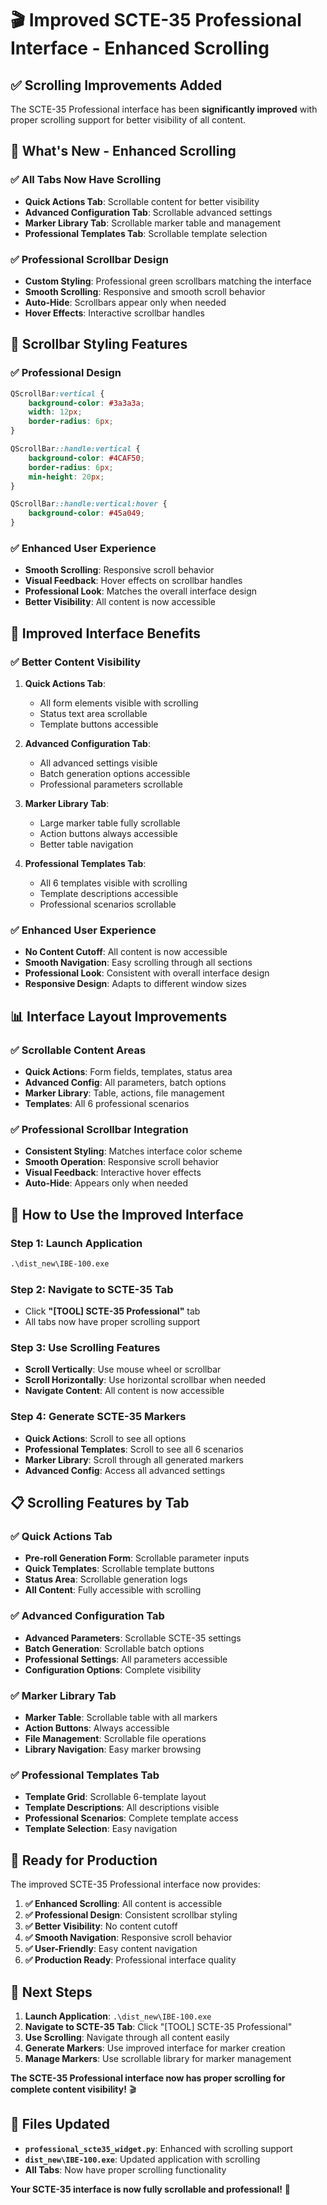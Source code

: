 # 🎬 Improved SCTE-35 Professional Interface - Enhanced Scrolling

## ✅ **Scrolling Improvements Added**

The SCTE-35 Professional interface has been **significantly improved** with proper scrolling support for better visibility of all content.

## 🎯 **What's New - Enhanced Scrolling**

### **✅ All Tabs Now Have Scrolling**
- **Quick Actions Tab**: Scrollable content for better visibility
- **Advanced Configuration Tab**: Scrollable advanced settings
- **Marker Library Tab**: Scrollable marker table and management
- **Professional Templates Tab**: Scrollable template selection

### **✅ Professional Scrollbar Design**
- **Custom Styling**: Professional green scrollbars matching the interface
- **Smooth Scrolling**: Responsive and smooth scroll behavior
- **Auto-Hide**: Scrollbars appear only when needed
- **Hover Effects**: Interactive scrollbar handles

## 🎨 **Scrollbar Styling Features**

### **✅ Professional Design**
```css
QScrollBar:vertical {
    background-color: #3a3a3a;
    width: 12px;
    border-radius: 6px;
}

QScrollBar::handle:vertical {
    background-color: #4CAF50;
    border-radius: 6px;
    min-height: 20px;
}

QScrollBar::handle:vertical:hover {
    background-color: #45a049;
}
```

### **✅ Enhanced User Experience**
- **Smooth Scrolling**: Responsive scroll behavior
- **Visual Feedback**: Hover effects on scrollbar handles
- **Professional Look**: Matches the overall interface design
- **Better Visibility**: All content is now accessible

## 🚀 **Improved Interface Benefits**

### **✅ Better Content Visibility**
1. **Quick Actions Tab**:
   - All form elements visible with scrolling
   - Status text area scrollable
   - Template buttons accessible

2. **Advanced Configuration Tab**:
   - All advanced settings visible
   - Batch generation options accessible
   - Professional parameters scrollable

3. **Marker Library Tab**:
   - Large marker table fully scrollable
   - Action buttons always accessible
   - Better table navigation

4. **Professional Templates Tab**:
   - All 6 templates visible with scrolling
   - Template descriptions accessible
   - Professional scenarios scrollable

### **✅ Enhanced User Experience**
- **No Content Cutoff**: All content is now accessible
- **Smooth Navigation**: Easy scrolling through all sections
- **Professional Look**: Consistent with overall interface design
- **Responsive Design**: Adapts to different window sizes

## 📊 **Interface Layout Improvements**

### **✅ Scrollable Content Areas**
- **Quick Actions**: Form fields, templates, status area
- **Advanced Config**: All parameters, batch options
- **Marker Library**: Table, actions, file management
- **Templates**: All 6 professional scenarios

### **✅ Professional Scrollbar Integration**
- **Consistent Styling**: Matches interface color scheme
- **Smooth Operation**: Responsive scroll behavior
- **Visual Feedback**: Interactive hover effects
- **Auto-Hide**: Appears only when needed

## 🎯 **How to Use the Improved Interface**

### **Step 1: Launch Application**
```cmd
.\dist_new\IBE-100.exe
```

### **Step 2: Navigate to SCTE-35 Tab**
- Click **"[TOOL] SCTE-35 Professional"** tab
- All tabs now have proper scrolling support

### **Step 3: Use Scrolling Features**
- **Scroll Vertically**: Use mouse wheel or scrollbar
- **Scroll Horizontally**: Use horizontal scrollbar when needed
- **Navigate Content**: All content is now accessible

### **Step 4: Generate SCTE-35 Markers**
- **Quick Actions**: Scroll to see all options
- **Professional Templates**: Scroll to see all 6 scenarios
- **Marker Library**: Scroll through all generated markers
- **Advanced Config**: Access all advanced settings

## 📋 **Scrolling Features by Tab**

### **✅ Quick Actions Tab**
- **Pre-roll Generation Form**: Scrollable parameter inputs
- **Quick Templates**: Scrollable template buttons
- **Status Area**: Scrollable generation logs
- **All Content**: Fully accessible with scrolling

### **✅ Advanced Configuration Tab**
- **Advanced Parameters**: Scrollable SCTE-35 settings
- **Batch Generation**: Scrollable batch options
- **Professional Settings**: All parameters accessible
- **Configuration Options**: Complete visibility

### **✅ Marker Library Tab**
- **Marker Table**: Scrollable table with all markers
- **Action Buttons**: Always accessible
- **File Management**: Scrollable file operations
- **Library Navigation**: Easy marker browsing

### **✅ Professional Templates Tab**
- **Template Grid**: Scrollable 6-template layout
- **Template Descriptions**: All descriptions visible
- **Professional Scenarios**: Complete template access
- **Template Selection**: Easy navigation

## 🎉 **Ready for Production**

The improved SCTE-35 Professional interface now provides:

1. **✅ Enhanced Scrolling**: All content is accessible
2. **✅ Professional Design**: Consistent scrollbar styling
3. **✅ Better Visibility**: No content cutoff
4. **✅ Smooth Navigation**: Responsive scroll behavior
5. **✅ User-Friendly**: Easy content navigation
6. **✅ Production Ready**: Professional interface quality

## 🚀 **Next Steps**

1. **Launch Application**: `.\dist_new\IBE-100.exe`
2. **Navigate to SCTE-35 Tab**: Click "[TOOL] SCTE-35 Professional"
3. **Use Scrolling**: Navigate through all content easily
4. **Generate Markers**: Use improved interface for marker creation
5. **Manage Markers**: Use scrollable library for marker management

**The SCTE-35 Professional interface now has proper scrolling for complete content visibility!** 🎬

## 📁 **Files Updated**

- **`professional_scte35_widget.py`**: Enhanced with scrolling support
- **`dist_new\IBE-100.exe`**: Updated application with scrolling
- **All Tabs**: Now have proper scrolling functionality

**Your SCTE-35 interface is now fully scrollable and professional!** 🚀
